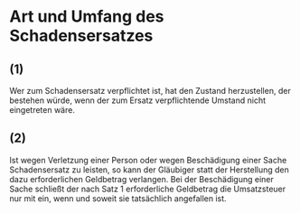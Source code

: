 # Art und Umfang des Schadensersatzes



## (1)

 Wer zum Schadensersatz verpflichtet ist, hat den Zustand herzustellen, der bestehen würde, wenn der zum Ersatz verpflichtende Umstand nicht eingetreten wäre.

## (2)

 Ist wegen Verletzung einer Person oder wegen Beschädigung einer Sache Schadensersatz zu leisten, so kann der Gläubiger statt der Herstellung den dazu erforderlichen Geldbetrag verlangen. Bei der Beschädigung einer Sache schließt der nach Satz 1 erforderliche Geldbetrag die Umsatzsteuer nur mit ein, wenn und soweit sie tatsächlich angefallen ist. 

